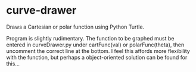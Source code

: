 # curve-drawer
Draws a Cartesian or polar function using Python Turtle.

Program is slightly rudimentary.
The function to be graphed must be entered in curveDrawer.py under cartFunc(val) or polarFunc(theta), then uncomment the correct line at the bottom.
I feel this affords more flexibility with the function, but perhaps a object-oriented solution can be found for this...
